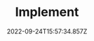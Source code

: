 ---
title : "Implement"
description: "Implement passkeys"
lead: ""
date: 2022-09-24T15:57:34.857Z
lastmod: 2022-09-24T15:57:37.611Z
draft: false
images: []
weight: 500
---